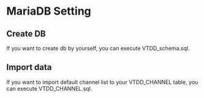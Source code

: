 # MariaDB Setting

## Create DB
If you want to create db by yourself, you can execute VTDD_schema.sql.  

## Import data
If you want to import default channel list to your VTDD_CHANNEL table, you can execute VTDD_CHANNEL.sql.  